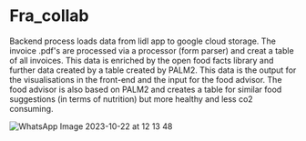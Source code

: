 # Fra_collab
Backend process loads data from lidl app to google cloud storage. The invoice .pdf's are processed via a processor (form parser) and creat a table of all invoices. This data is enriched by the open food facts library and further data created by a table created by PALM2. This data is the output for the visualisations in the front-end and the input for the food advisor. The food advisor is also based on PALM2 and creates a table for similar food suggestions (in terms of nutrition) but more healthy and less co2 consuming.

![WhatsApp Image 2023-10-22 at 12 13 48](https://github.com/amitsahucse/Fra_collab/assets/128553996/88b79403-4649-45b3-bdee-45d50e286c2b)
